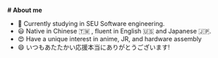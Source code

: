 **# About me**

- 🌱 Currently studying in SEU Software engineering.
- 😃 Native in Chinese 🇹🇼 , fluent in English :us: and Japanese :jp:.
- 😍 Have a unique interest in anime, JR, and hardware assembly
- 😄 いつもあたたかい応援本当にありがとうございます!
